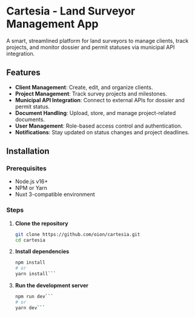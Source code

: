 # Cartesia - Land Surveyor Management App

A smart, streamlined platform for land surveyors to manage clients, track projects, and monitor dossier and permit statuses via municipal API integration.

## Features

- **Client Management**: Create, edit, and organize clients.
- **Project Management**: Track survey projects and milestones.
- **Municipal API Integration**: Connect to external APIs for dossier and permit status.
- **Document Handling**: Upload, store, and manage project-related documents.
- **User Management**: Role-based access control and authentication.
- **Notifications**: Stay updated on status changes and project deadlines.


## Installation

### Prerequisites
- Node.js v16+
- NPM or Yarn
- Nuxt 3-compatible environment

### Steps
1. **Clone the repository**
   ```bash
   git clone https://github.com/oion/cartesia.git
   cd cartesia

2. **Install dependencies**

   ```bash
   npm install
   # or
   yarn install```

3. **Run the development server**

   ```bash
   npm run dev```
   # or
   yarn dev```
